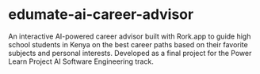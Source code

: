 # edumate-ai-career-advisor
An interactive AI-powered career advisor built with Rork.app to guide high school students in Kenya on the best career paths based on their favorite subjects and personal interests. Developed as a final project for the Power Learn Project AI Software Engineering track.
